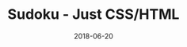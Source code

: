 ---
title: 'Sudoku - Just CSS/HTML'
description: 'Complete a sudoku puzzle without Javascript or server-side interaction.'
gametype: 'easy'
gameid: 22
date: 2018-06-20
tags: []
draft: false
type: 'games'
num19: [{'idx':1,'arr1':[1,2,3,4,5,6,7,8,9],'arr2':[1,2,3,4,5,6,7,8,9]},{'idx':2,'arr1':[1,2,3,4,5,6,7,8,9],'arr2':[1,2,3,4,5,6,7,8,9]},{'idx':3,'arr1':[1,2,3,4,5,6,7,8,9],'arr2':[1,2,3,4,5,6,7,8,9]},{'idx':4,'arr1':[1,2,3,4,5,6,7,8,9],'arr2':[1,2,3,4,5,6,7,8,9]},{'idx':5,'arr1':[1,2,3,4,5,6,7,8,9],'arr2':[1,2,3,4,5,6,7,8,9]},{'idx':6,'arr1':[1,2,3,4,5,6,7,8,9],'arr2':[1,2,3,4,5,6,7,8,9]},{'idx':7,'arr1':[1,2,3,4,5,6,7,8,9],'arr2':[1,2,3,4,5,6,7,8,9]},{'idx':8,'arr1':[1,2,3,4,5,6,7,8,9],'arr2':[1,2,3,4,5,6,7,8,9]},{'idx':9,'arr1':[1,2,3,4,5,6,7,8,9],'arr2':[1,2,3,4,5,6,7,8,9]}]
puzzle: [[3, 0, 4, 0, 0, 0, 6, 0, 0], [0, 2, 0, 0, 1, 4, 5, 0, 0], [0, 0, 0, 6, 7, 0, 0, 3, 0], [7, 0, 0, 2, 6, 0, 0, 0, 0], [0, 9, 3, 8, 0, 0, 0, 0, 0], [8, 0, 0, 9, 4, 0, 0, 0, 0], [0, 0, 0, 7, 2, 0, 0, 5, 0], [0, 7, 0, 0, 3, 6, 9, 0, 0], [1, 0, 6, 0, 0, 0, 2, 0, 0]]
layout: 'sudokucssstatic'
---